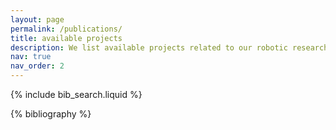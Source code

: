```yaml
---
layout: page
permalink: /publications/
title: available projects
description: We list available projects related to our robotic research topics in our lab. If you are looking for a project more related to computer graphics, please check https://crl.ethz.ch/StudentProject/index.html.
nav: true
nav_order: 2
---
```


<!-- _pages/publications.md -->

<!-- Bibsearch Feature -->

{% include bib_search.liquid %}

<div class="publications">

{% bibliography %}

</div>
